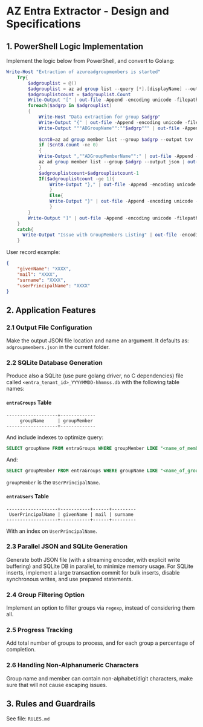 # AZ Entra Extractor - Design and Specifications

## 1. PowerShell Logic Implementation

Implement the logic below from PowerShell, and convert to Golang:

```powershell
Write-Host "Extraction of azureadgroupmembers is started"
    Try{
        $adgrouplist = @()
        $adgrouplist = az ad group list --query [*].[displayName] --output tsv
        $adgrouplistcount = $adgrouplist.Count
        Write-Output "[" | out-file -Append -encoding unicode -filepath "adgroupmembers.json"
        foreach($adgrp in $adgrouplist)
        {
	        Write-Host "Data extraction for group $adgrp"
            Write-Output "{" | out-file -Append -encoding unicode -filepath "adgroupmembers.json"
            Write-Output """ADGroupName"":""$adgrp""" | out-file -Append -encoding unicode -filepath "adgroupmembers.json"
	
	        $cnt8=az ad group member list --group $adgrp --output tsv
	        if ($cnt8.count -ne 0)
	        {
	        Write-Output ",""ADGroupMemberName"":" | out-file -Append -encoding unicode -filepath "adgroupmembers.json"
            az ad group member list --group $adgrp --output json | out-file -Append -encoding unicode -filepath "adgroupmembers.json"
	        }
            $adgrouplistcount=$adgrouplistcount-1
            If($adgrouplistcount -ge 1){
                Write-Output "}," | out-file -Append -encoding unicode -filepath "adgroupmembers.json"
                }
                Else{
                Write-Output "}" | out-file -Append -encoding unicode -filepath "adgroupmembers.json"
                }
        }
        Write-Output "]" | out-file -Append -encoding unicode -filepath "adgroupmembers.json"
    }
    catch{
      Write-Output "Issue with GroupMembers Listing" | out-file -encoding unicode -filepath "adgroupmembers.json"
    }
```

User record example:

```json
{
    "givenName": "XXXX",
    "mail": "XXXX",
    "surname": "XXXX",
    "userPrincipalName": "XXXX"
}
```

## 2. Application Features

### 2.1 Output File Configuration

Make the output JSON file location and name an argument. It defaults as: `adgroupmembers.json` in the current folder.

### 2.2 SQLite Database Generation

Produce also a SQLite (use pure golang driver, no C dependencies) file called `<entra_tenant_id>_YYYYMMDD-hhmmss.db` with the following table names:

#### `entraGroups` Table

```
-------------------+-------------
     groupName     | groupMember
-------------------+-------------
```

And include indexes to optimize query:

```sql
SELECT groupName FROM entraGroups WHERE groupMember LIKE "<name_of_member>%"
```

And:

```sql
SELECT groupMember FROM entraGroups WHERE groupName LIKE "<name_of_group>%"
```

`groupMember` is the `UserPrincipalName`.

#### `entraUsers` Table

```
-------------------+-----------+------+---------
 UserPrincipalName | givenName | mail | surname
-------------------+-----------+------+---------
```

With an index on `UserPrincipalName`.

### 2.3 Parallel JSON and SQLite Generation

Generate both JSON file (with a streaming encoder, with explicit write buffering) and SQLite DB in parallel, to minimize memory usage. For SQLite inserts, implement a large transaction commit for bulk inserts, disable synchronous writes, and use prepared statements.

### 2.4 Group Filtering Option

Implement an option to filter groups via `regexp`, instead of considering them all.

### 2.5 Progress Tracking

Add total number of groups to process, and for each group a percentage of completion.

### 2.6 Handling Non-Alphanumeric Characters

Group name and member can contain non-alphabet/digit characters, make sure that will not cause escaping issues.

## 3. Rules and Guardrails

See file: `RULES.md`